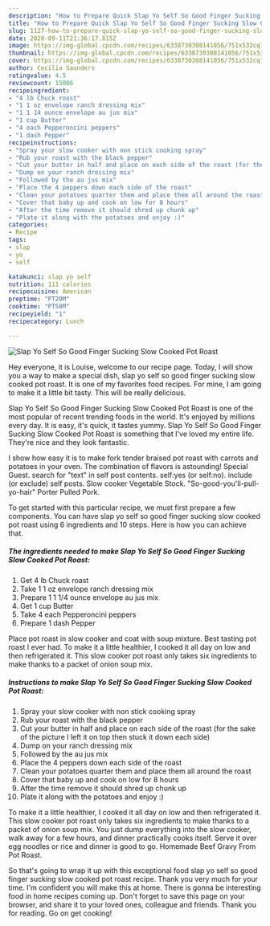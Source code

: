 ```yaml
---
description: "How to Prepare Quick Slap Yo Self So Good Finger Sucking Slow Cooked  Pot Roast"
title: "How to Prepare Quick Slap Yo Self So Good Finger Sucking Slow Cooked  Pot Roast"
slug: 1127-how-to-prepare-quick-slap-yo-self-so-good-finger-sucking-slow-cooked-pot-roast
date: 2020-09-11T21:36:17.815Z
image: https://img-global.cpcdn.com/recipes/6338730308141056/751x532cq70/slap-yo-self-so-good-finger-sucking-slow-cooked-pot-roast-recipe-main-photo.jpg
thumbnail: https://img-global.cpcdn.com/recipes/6338730308141056/751x532cq70/slap-yo-self-so-good-finger-sucking-slow-cooked-pot-roast-recipe-main-photo.jpg
cover: https://img-global.cpcdn.com/recipes/6338730308141056/751x532cq70/slap-yo-self-so-good-finger-sucking-slow-cooked-pot-roast-recipe-main-photo.jpg
author: Cecilia Saunders
ratingvalue: 4.5
reviewcount: 15006
recipeingredient:
- "4 lb Chuck roast"
- "1 1 oz envelope ranch dressing mix"
- "1 1 14 ounce envelope au jus mix"
- "1 cup Butter"
- "4 each Pepperoncini peppers"
- "1 dash Pepper"
recipeinstructions:
- "Spray your slow cooker with non stick cooking spray"
- "Rub your roast with the black pepper"
- "Cut your butter in half and place on each side of the roast (for the sake of the picture I left it on top then stuck it down each side)"
- "Dump on your ranch dressing mix"
- "Followed by the au jus mix"
- "Place the 4 peppers down each side of the roast"
- "Clean your potatoes quarter them and place them all around the roast"
- "Cover that baby up and cook on low for 8 hours"
- "After the time remove it should shred up chunk up"
- "Plate it along with the potatoes and enjoy :)"
categories:
- Recipe
tags:
- slap
- yo
- self

katakunci: slap yo self 
nutrition: 111 calories
recipecuisine: American
preptime: "PT20M"
cooktime: "PT58M"
recipeyield: "1"
recipecategory: Lunch

---
```



![Slap Yo Self So Good Finger Sucking Slow Cooked  Pot Roast](https://img-global.cpcdn.com/recipes/6338730308141056/751x532cq70/slap-yo-self-so-good-finger-sucking-slow-cooked-pot-roast-recipe-main-photo.jpg)

Hey everyone, it is Louise, welcome to our recipe page. Today, I will show you a way to make a special dish, slap yo self so good finger sucking slow cooked  pot roast. It is one of my favorites food recipes. For mine, I am going to make it a little bit tasty. This will be really delicious.

Slap Yo Self So Good Finger Sucking Slow Cooked  Pot Roast is one of the most popular of recent trending foods in the world. It's enjoyed by millions every day. It is easy, it's quick, it tastes yummy. Slap Yo Self So Good Finger Sucking Slow Cooked  Pot Roast is something that I've loved my entire life. They're nice and they look fantastic.

I show how easy it is to make fork tender braised pot roast with carrots and potatoes in your oven. The combination of flavors is astounding! Special Guest. search for &#34;text&#34; in self post contents. self:yes (or self:no). include (or exclude) self posts. Slow cooker Vegetable Stock. &#34;So-good-you&#39;ll-pull-yo-hair&#34; Porter Pulled Pork.


To get started with this particular recipe, we must first prepare a few components. You can have slap yo self so good finger sucking slow cooked  pot roast using 6 ingredients and 10 steps. Here is how you can achieve that.

<!--inarticleads1-->

##### The ingredients needed to make Slap Yo Self So Good Finger Sucking Slow Cooked  Pot Roast:

1. Get 4 lb Chuck roast
1. Take 1 1 oz envelope ranch dressing mix
1. Prepare 1 1 1/4 ounce envelope au jus mix
1. Get 1 cup Butter
1. Take 4 each Pepperoncini peppers
1. Prepare 1 dash Pepper


Place pot roast in slow cooker and coat with soup mixture. Best tasting pot roast I ever had. To make it a little healthier, I cooked it all day on low and then refrigerated it. This slow cooker pot roast only takes six ingredients to make thanks to a packet of onion soup mix. 

<!--inarticleads2-->

##### Instructions to make Slap Yo Self So Good Finger Sucking Slow Cooked  Pot Roast:

1. Spray your slow cooker with non stick cooking spray
1. Rub your roast with the black pepper
1. Cut your butter in half and place on each side of the roast (for the sake of the picture I left it on top then stuck it down each side)
1. Dump on your ranch dressing mix
1. Followed by the au jus mix
1. Place the 4 peppers down each side of the roast
1. Clean your potatoes quarter them and place them all around the roast
1. Cover that baby up and cook on low for 8 hours
1. After the time remove it should shred up chunk up
1. Plate it along with the potatoes and enjoy :)


To make it a little healthier, I cooked it all day on low and then refrigerated it. This slow cooker pot roast only takes six ingredients to make thanks to a packet of onion soup mix. You just dump everything into the slow cooker, walk away for a few hours, and dinner practically cooks itself. Serve it over egg noodles or rice and dinner is good to go. Homemade Beef Gravy From Pot Roast. 

So that's going to wrap it up with this exceptional food slap yo self so good finger sucking slow cooked  pot roast recipe. Thank you very much for your time. I'm confident you will make this at home. There is gonna be interesting food in home recipes coming up. Don't forget to save this page on your browser, and share it to your loved ones, colleague and friends. Thank you for reading. Go on get cooking!
